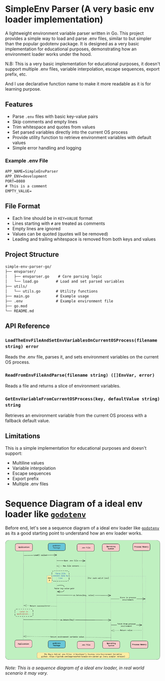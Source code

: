 # SimpleEnv Parser (A very basic env loader implementation)

A lightweight environment variable parser written in Go. This project provides a simple way to load and parse .env files, similar to but simpler than the popular godotenv package. It is designed as a very basic implementation for educational purposes, demonstrating how an environment loader works under the hood.

N.B: This is a very basic implementation for educational purposes, it doesn't support multiple .env files, variable interpolation, escape sequences, export prefix, etc.

And I use declarative function name to make it more readable as it is for learning purpose.

## Features

- Parse `.env` files with basic key-value pairs
- Skip comments and empty lines
- Trim whitespace and quotes from values
- Set parsed variables directly into the current OS process
- Provide utility function to retrieve environment variables with default values
- Simple error handling and logging

### Example .env File

```env
APP_NAME=SimpleEnvParser
APP_ENV=development
PORT=8080
# This is a comment
EMPTY_VALUE=
```

## File Format

- Each line should be in `KEY=VALUE` format
- Lines starting with `#` are treated as comments
- Empty lines are ignored
- Values can be quoted (quotes will be removed)
- Leading and trailing whitespace is removed from both keys and values

## Project Structure

```
simple-env-parser-go/
├── envparser/
│   ├── envparser.go    # Core parsing logic
│   └── load.go        # Load and set parsed variables
├── utils/
│   └── utils.go       # Utility functions
├── main.go            # Example usage
├── .env               # Example environment file
├── go.mod
└── README.md
```

## API Reference

### `LoadTheEnvFileAndSetEnvVariablesOnCurrentOSProcess(filename string) error`
Reads the .env file, parses it, and sets environment variables on the current OS process.

### `ReadFromEnvFileAndParse(filename string) ([]EnvVar, error)`
Reads a file and returns a slice of environment variables.

### `GetEnvVariableFromCurrentOSProcess(key, defaultValue string) string`
Retrieves an environment variable from the current OS process with a fallback default value.

## Limitations

This is a simple implementation for educational purposes and doesn't support:
- Multiline values
- Variable interpolation
- Escape sequences
- Export prefix
- Multiple .env files

# Sequence Diagram of a ideal env loader like [`godotenv`](https://github.com/joho/godotenv)

Before end, let's see a sequence diagram of a ideal env loader like [`godotenv`](https://github.com/joho/godotenv) as its a good starting point to understand how an env loader works.

![Sequence Diagram of a ideal env loader](./docs/images/ideal-env-parsar-sequence-diagram.png)

*Note: This is a sequence diagram of a ideal env loader, in real world scenario it may vary.*